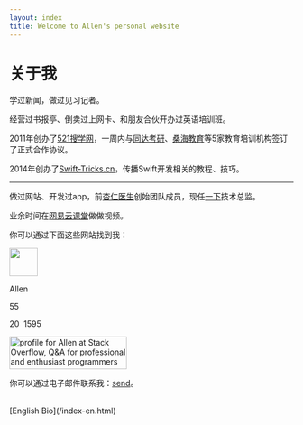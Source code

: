 ```yaml
---
layout: index
title: Welcome to Allen's personal website
---
```

关于我
===============

学过新闻，做过见习记者。

经营过书报亭、倒卖过上网卡、和朋友合伙开办过英语培训班。

2011年创办了[521搜学网](http://baike.baidu.com/link?url=kVsLkHqZjB1ITwRhY4BqBxKKN-_mYTTXzMtejsdZ_RAdNAThCOMmVy2vuIyiGzs5DF134mDeG_paOrsGA2WggK)，一周内与[同达考研](http://www.kaoyantd.com/)、[桑海教育](http://www.studyget.com/org-27.html)等5家教育培训机构签订了正式合作协议。

2014年创办了[Swift-Tricks.cn](http://swift-tricks.cn/)，传播Swift开发相关的教程、技巧。

-------------

做过网站、开发过app，前[杏仁医生](http://xingren.com/)创始团队成员，现任[一下](http://www.yixia.co/)技术总监。

业余时间在[网易云课堂](http://study.163.com/u/7624337706)做做视频。

你可以通过下面这些网站找到我：

<div class="github-flair">
	<img src="https://avatars1.githubusercontent.com/u/2620575?v=3&s=460" width="50" height="50" />
	<div class="info">
		<p class="name"><span>Allen</span></p>
		<p class="repos">55</p>
		<p><span class="followers"><i></i>20</span>&nbsp;&nbsp;<span class="stars"><i></i>1595</span></p>
	</div>	
</div>

<a href="http://stackoverflow.com/users/1843805/allen">
<img src="http://stackoverflow.com/users/flair/1843805.png" width="208" height="58" alt="profile for Allen at Stack Overflow, Q&amp;A for professional and enthusiast programmers" title="profile for Allen at Stack Overflow, Q&amp;A for professional and enthusiast programmers">
</a>

你可以通过电子邮件联系我：[send](mailto:colorfuljuly@gmail.com)。

<br>
[English Bio](/index-en.html)

<script type="text/javascript">
	window.onload = function() {
		var githubFlair = document.getElementsByClassName("github-flair")[0];
		var githubFlairOnClick = function(e) {
			location.href = "https://github.com/julyyq";
		}
		githubFlair.addEventListener("click", githubFlairOnClick, false);
	}	
</script>